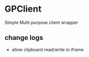 # GPClient

Simple Multi purpose client wrapper

## change logs
- allow clipboard read/write in iframe
